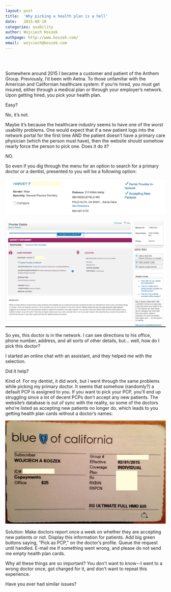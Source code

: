 ```yaml
---
layout: post
title:	'Why picking a health plan is a hell'
date:   2015-08-10
categories: usability
author: Wojciech Koszek
authpage: http://www.koszek.com/
email:	wojciech@koszek.com
---
```


<br><br>

Somewhere around 2015 I became a customer and patient of the Anthem
Group. Previously, I’d been with Aetna. To those unfamiliar with the
American and Californian healthcare system: if you’re hired, you must
get insured, either through a medical plan or through your employer’s
network. Upon getting hired, you pick your health plan.

Easy?

No, it’s not.

Maybe it’s because the healthcare industry seems to have one of the
worst usability problems. One would expect that if a new patient logs
into the network portal for the first time AND the patient doesn’t have
a primary care physician (which the person must have), then the website
should somehow nearly force the person to pick one. Does it do it?

NO.

So even if you dig through the menu for an option to search for a
primary doctor or a dentist, presented to you will be a following
option:

![](/images/2015-08-03-usability_anthem/image02.png)

![](/images/2015-08-03-usability_anthem/image03.png)

So yes, this doctor is in the network. I can see directions to his
office, phone number, address, and all sorts of other details, but…
well, how do I pick this doctor?

I started an online chat with an assistant, and they helped me with the
selection.

Did it help?

Kind of. For my dentist, it did work, but I went through the same
problems while picking my primary doctor. It seems that somehow
(randomly?) a default PCP is assigned to you. If you want to pick your
PCP, you’ll end up struggling since a lot of decent PCPs don’t accept
any new patients. The website’s database is out of sync with the
reality, so some of the doctors who’re listed as accepting new patients
no longer do, which leads to you getting health plan cards without a
doctor’s names:

![](/images/2015-08-03-usability_anthem/health_card.JPG)

Solution: Make doctors report once a week on whether they are accepting
new patients or not. Display this information for patients. Add big
green buttons saying, “Pick as PCP,” on the doctor’s profile. Queue the
request until handled. E-mail me if something went wrong, and please do
not send me empty health plan cards.

Why all these things are so important? You don't want to know--I went to a
wrong doctor once, got charged for it, and don't want to repeat this
experience.

Have you ever had similar issues?

